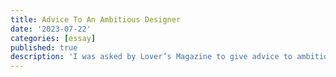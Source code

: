 ```yaml
---
title: Advice To An Ambitious Designer
date: '2023-07-22'
categories: [essay]
published: true
description: 'I was asked by Lover’s Magazine to give advice to ambitious designers, this is what I wish someone had told me 5ish years ago.'
---
```

